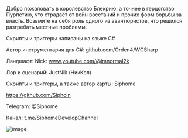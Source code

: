 Добро пожаловать в королевство Блекрию, а точнее в герцогство Пурпетию, что страдает от войн восстаний и прочих форм борьбы за власть. Возьмите на себя роль одного из авантюристов, что решился разгребать местные проблемы.

Скрипты и триггеры написаны на языке C#

Автор инструментария для C#: github.com/Orden4/WCSharp

Ландшафт: Nick: www.youtube.com/@imnormal2k

Лор и сценарий: JustNik (НикКол)

Скрипты и триггеры, а также автор карты: Siphome

https://github.com/Siphoin

Telegram: @Siphome

Канал: t.me/SiphomeDevelopChannel

![image](https://github.com/user-attachments/assets/baf5af94-60a9-4a6e-8048-aa73144baa7e)

